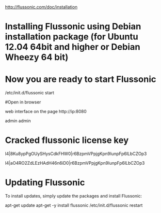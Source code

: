 http://flussonic.com/doc/installation

# Installing Flussonic using Debian installation package (for Ubuntu 12.04 64bit and higher or Debian Wheezy 64 bit)

# Now you are ready to start Flussonic

/etc/init.d/flussonic start

#Open in browser

web interface on the page http://ip:8080
 
 admin
 admin

# Cracked flussonic license key
l4|8Ku8ypPgOUySHysCdkFHW0|r6BzpmVPpjgKpn9IunpFp6lLbCZOp3

l4|aO4RO2ZdLEzHAdH46n6iD0|r6BzpmVPpjgKpn9IunpFp6lLbCZOp3

# Updating Flussonic
To install updates, simply update the packages and install Flussonic:

apt-get update
apt-get -y install flussonic
/etc/init.d/flussonic restart


